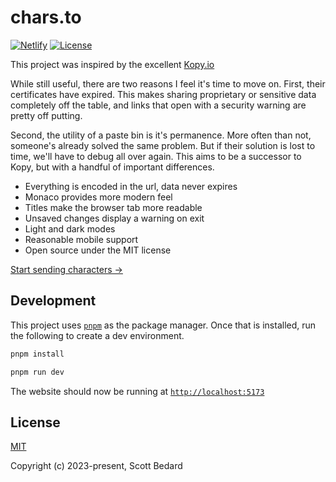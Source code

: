 # chars.to

[![Netlify](https://img.shields.io/netlify/cd0b4a1b-921b-4d5f-902a-7fe84a963ab3)](https://chars.to)
[![License](https://img.shields.io/github/license/scottbedard/chars.to?color=blue)](https://github.com/scottbedard/chars.to/blob/main/LICENSE)

This project was inspired by the excellent [Kopy.io](https://kopy.io)

While still useful, there are two reasons I feel it's time to move on. First, their certificates have expired. This makes sharing proprietary or sensitive data completely off the table, and links that open with a security warning are pretty off putting.

Second, the utility of a paste bin is it's permanence. More often than not, someone's already solved the same problem. But if their solution is lost to time, we'll have to debug all over again. This aims to be a successor to Kopy, but with a handful of important differences.

- Everything is encoded in the url, data never expires
- Monaco provides more modern feel
- Titles make the browser tab more readable
- Unsaved changes display a warning on exit
- Light and dark modes
- Reasonable mobile support
- Open source under the MIT license

[Start sending characters &rarr;](https://chars.to)

## Development

This project uses [`pnpm`](https://pnpm.io/installation) as the package manager. Once that is installed, run the following to create a dev environment.

```sh
pnpm install

pnpm run dev
```

The website should now be running at [`http://localhost:5173`](http://localhost:5173/)

## License

[MIT](https://github.com/scottbedard/chars.to/blob/main/LICENSE)

Copyright (c) 2023-present, Scott Bedard
